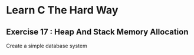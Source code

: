 # Learn C The Hard Way

## Exercise 17 : Heap And Stack Memory Allocation

Create a simple database system
